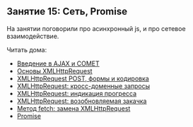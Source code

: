 ## Занятие 15: Сеть, Promise ##

На занятии поговорили про асинхронный js, и про сетевое взаимодействие.

Читать дома:
- [Введение в AJAX и COMET](http://learn.javascript.ru/ajax-intro)
- [Основы XMLHttpRequest](http://learn.javascript.ru/ajax-xmlhttprequest)
- [XMLHttpRequest POST, формы и кодировка](http://learn.javascript.ru/xhr-forms)
- [XMLHttpRequest: кросс-доменные запросы](http://learn.javascript.ru/xhr-crossdomain)
- [XMLHttpRequest: индикация прогресса](http://learn.javascript.ru/xhr-onprogress)
- [XMLHttpRequest: возобновляемая закачка](http://learn.javascript.ru/xhr-resume)
- [Метод fetch: замена XMLHttpRequest](http://learn.javascript.ru/fetch)
- [Promise](http://learn.javascript.ru/promise)

